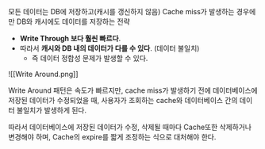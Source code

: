 모든 데이터는 DB에 저장하고(캐시를 갱신하지 않음) Cache miss가 발생하는 경우에만 DB와 캐시에도 데이터를 저장하는 전략
- **Write Through 보다 훨씬 빠르다**.
- 따라서 **캐시와 DB 내의 데이터가 다를 수 있다**. (데이터 불일치)
	- 즉 데이터 정합성 문제가 발생할 수 있다.

![[Write Around.png]]

Write Around 패턴은 속도가 빠르지만, cache miss가 발생하기 전에 데이터베이스에 저장된 데이터가 수정되었을 때, 사용자가 조회하는 cache와 데이터베이스 간의 데이터 불일치가 발생하게 된다.

따라서 데이터베이스에 저장된 데이터가 수정, 삭제될 때마다 Cache또한 삭제하거나 변경해야 하며, Cache의 expire를 짧게 조정하는 식으로 대처해야 한다.